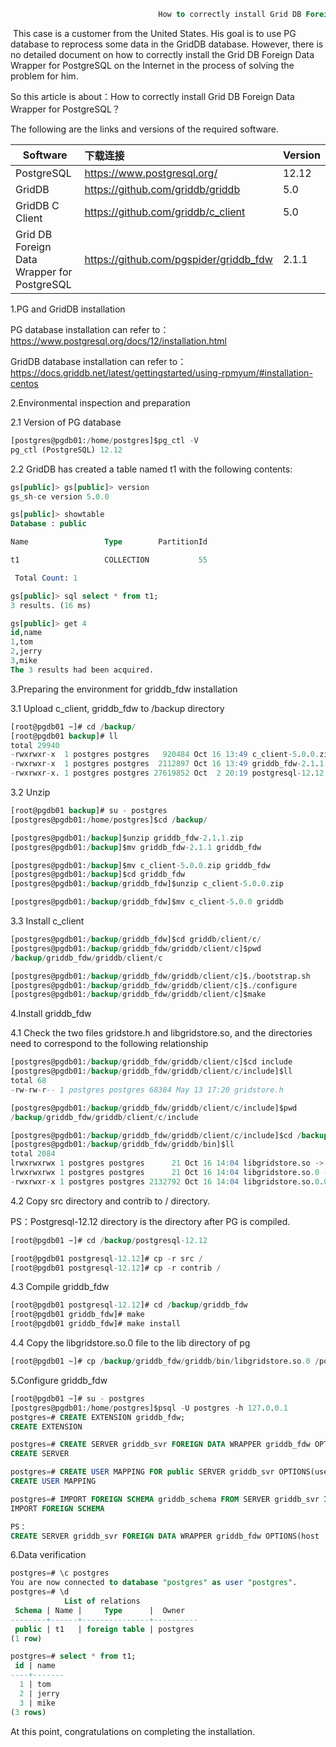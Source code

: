 ```sql
                                 How to correctly install Grid DB Foreign Data Wrapper for PostgreSQL
```

​        This case is a customer from the United States. His goal is to use PG database to reprocess some data in the GridDB database. However, there is no detailed document on how to correctly install the Grid DB Foreign Data Wrapper for PostgreSQL on the Internet in the process of solving the problem for him.

So this article is about：How to correctly install Grid DB Foreign Data Wrapper for PostgreSQL？



The following are the links and versions of the required software.

| Software                                    | 下载连接                               | Version |
| ------------------------------------------- | :------------------------------------- | :------ |
| PostgreSQL                                  | https://www.postgresql.org/            | 12.12   |
| GridDB                                      | https://github.com/griddb/griddb       | 5.0     |
| GridDB C Client                             | https://github.com/griddb/c_client     | 5.0     |
| Grid DB Foreign Data Wrapper for PostgreSQL | https://github.com/pgspider/griddb_fdw | 2.1.1   |



1.PG and GridDB installation

PG database installation can refer to：https://www.postgresql.org/docs/12/installation.html

GridDB database installation can refer to：https://docs.griddb.net/latest/gettingstarted/using-rpmyum/#installation-centos



2.Environmental inspection and preparation

2.1 Version of PG database

```sql
[postgres@pgdb01:/home/postgres]$pg_ctl -V
pg_ctl (PostgreSQL) 12.12
```

2.2 GridDB has created a table named t1 with the following contents:

```sql
gs[public]> gs[public]> version
gs_sh-ce version 5.0.0

gs[public]> showtable
Database : public

Name                 Type        PartitionId

t1                   COLLECTION           55

 Total Count: 1

gs[public]> sql select * from t1;
3 results. (16 ms)

gs[public]> get 4
id,name
1,tom
2,jerry
3,mike
The 3 results had been acquired.
```



3.Preparing the environment for griddb_fdw installation

3.1 Upload c_client, griddb_fdw to /backup directory

```sql
[root@pgdb01 ~]# cd /backup/
[root@pgdb01 backup]# ll
total 29940
-rwxrwxr-x  1 postgres postgres   920484 Oct 16 13:49 c_client-5.0.0.zip
-rwxrwxr-x  1 postgres postgres  2112897 Oct 16 13:49 griddb_fdw-2.1.1.zip
-rwxrwxr-x. 1 postgres postgres 27619852 Oct  2 20:19 postgresql-12.12.tar.gz
```

3.2 Unzip

```sql
[root@pgdb01 backup]# su - postgres
[postgres@pgdb01:/home/postgres]$cd /backup/

[postgres@pgdb01:/backup]$unzip griddb_fdw-2.1.1.zip
[postgres@pgdb01:/backup]$mv griddb_fdw-2.1.1 griddb_fdw

[postgres@pgdb01:/backup]$mv c_client-5.0.0.zip griddb_fdw
[postgres@pgdb01:/backup]$cd griddb_fdw
[postgres@pgdb01:/backup/griddb_fdw]$unzip c_client-5.0.0.zip

[postgres@pgdb01:/backup/griddb_fdw]$mv c_client-5.0.0 griddb
```

3.3 Install c_client

```sql
[postgres@pgdb01:/backup/griddb_fdw]$cd griddb/client/c/
[postgres@pgdb01:/backup/griddb_fdw/griddb/client/c]$pwd
/backup/griddb_fdw/griddb/client/c

[postgres@pgdb01:/backup/griddb_fdw/griddb/client/c]$./bootstrap.sh
[postgres@pgdb01:/backup/griddb_fdw/griddb/client/c]$./configure
[postgres@pgdb01:/backup/griddb_fdw/griddb/client/c]$make
```



4.Install griddb_fdw

4.1 Check the two files gridstore.h and libgridstore.so, and the directories need to correspond to the following relationship

```sql
[postgres@pgdb01:/backup/griddb_fdw/griddb/client/c]$cd include
[postgres@pgdb01:/backup/griddb_fdw/griddb/client/c/include]$ll
total 68
-rw-rw-r-- 1 postgres postgres 68384 May 13 17:20 gridstore.h

[postgres@pgdb01:/backup/griddb_fdw/griddb/client/c/include]$pwd
/backup/griddb_fdw/griddb/client/c/include

[postgres@pgdb01:/backup/griddb_fdw/griddb/client/c/include]$cd /backup/griddb_fdw/griddb/bin/
[postgres@pgdb01:/backup/griddb_fdw/griddb/bin]$ll
total 2084
lrwxrwxrwx 1 postgres postgres      21 Oct 16 14:04 libgridstore.so -> libgridstore.so.0.0.0
lrwxrwxrwx 1 postgres postgres      21 Oct 16 14:04 libgridstore.so.0 -> libgridstore.so.0.0.0
-rwxrwxr-x 1 postgres postgres 2132792 Oct 16 14:04 libgridstore.so.0.0.0
```

4.2 Copy src directory and contrib to / directory.

PS：Postgresql-12.12 directory is the directory after PG is compiled.

```sql
[root@pgdb01 ~]# cd /backup/postgresql-12.12

[root@pgdb01 postgresql-12.12]# cp -r src /
[root@pgdb01 postgresql-12.12]# cp -r contrib /
```

4.3 Compile griddb_fdw

```sql
[root@pgdb01 postgresql-12.12]# cd /backup/griddb_fdw
[root@pgdb01 griddb_fdw]# make
[root@pgdb01 griddb_fdw]# make install
```

4.4 Copy the libgridstore.so.0 file to the lib directory of pg

```sql
[root@pgdb01 ~]# cp /backup/griddb_fdw/griddb/bin/libgridstore.so.0 /postgresql/pg12/lib/
```



5.Configure griddb_fdw

```sql
[root@pgdb01 ~]# su - postgres
[postgres@pgdb01:/home/postgres]$psql -U postgres -h 127.0.0.1
postgres=# CREATE EXTENSION griddb_fdw;
CREATE EXTENSION

postgres=# CREATE SERVER griddb_svr FOREIGN DATA WRAPPER griddb_fdw OPTIONS(notification_member '192.168.5.120:10001',clustername 'myCluster');
CREATE SERVER

postgres=# CREATE USER MAPPING FOR public SERVER griddb_svr OPTIONS(username 'admin', password 'admin');
CREATE USER MAPPING

postgres=# IMPORT FOREIGN SCHEMA griddb_schema FROM SERVER griddb_svr INTO public;
IMPORT FOREIGN SCHEMA
```

```sql
PS：
CREATE SERVER griddb_svr FOREIGN DATA WRAPPER griddb_fdw OPTIONS(host '239.0.0.1', port '31999', clustername 'ktymCluster', database 'public');
```



6.Data verification

```sql
postgres=# \c postgres
You are now connected to database "postgres" as user "postgres".
postgres=# \d
            List of relations
 Schema | Name |     Type      |  Owner
--------+------+---------------+----------
 public | t1   | foreign table | postgres
(1 row)

postgres=# select * from t1;
 id | name
----+-------
  1 | tom
  2 | jerry
  3 | mike
(3 rows)
```

At this point, congratulations on completing the installation.
